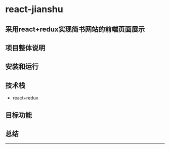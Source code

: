 # react-jianshu

## 采用react+redux实现简书网站的前端页面展示
## 项目整体说明
## 安装和运行
## 技术栈
* react+redux
## 目标功能
## 总结
----

